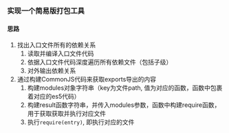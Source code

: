 ### 实现一个简易版打包工具
#### 思路
1. 找出入口文件所有的依赖关系
    1. 读取并编译入口文件代码
    2. 依据入口文件代码深度遍历所有依赖文件（包括子级）
    3. 对外输出依赖关系
2. 通过构建CommonJS代码来获取exports导出的内容
    1. 构建modules对象字符串（key为文件path, 值为对应的函数，函数中包裹着对应的es5代码）
    2. 构建result函数字符串，并传入modules参数，函数中构建require函数，用于获取获取并执行对应文件
    3. 执行`require(entry)`, 即执行对应的文件


